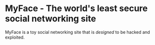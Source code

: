 MyFace - The world's least secure social networking site
============================================================

MyFace is a toy social networking site that is _designed_ to be hacked and exploited.